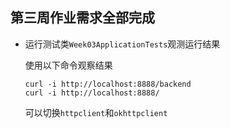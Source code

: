 ## 第三周作业需求全部完成

* 运行测试类`Week03ApplicationTests`观测运行结果

  使用以下命令观察结果

  ```shell
  curl -i http://localhost:8888/backend
  curl -i http://localhost:8888/
  ```

  

  可以切换`httpclient`和`okhttpclient`
